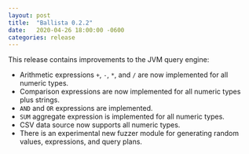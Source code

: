 ```yaml
---
layout: post
title:  "Ballista 0.2.2"
date:   2020-04-26 18:00:00 -0600
categories: release
---
```


This release contains improvements to the JVM query engine:

- Arithmetic expressions `+`, `-`, `*`, and `/` are now implemented for all numeric types.
- Comparison expressions are now implemented for all numeric types plus strings.
- `AND` and `OR` expressions are implemented.
- `SUM` aggregate expression is implemented for all numeric types.
- CSV data source now supports all numeric types.
- There is an experimental new fuzzer module for generating random values, expressions, and query plans.

